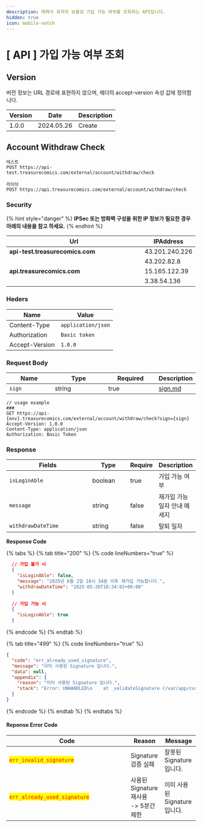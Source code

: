 ```yaml
---
description: 매체사 유저의 보물섬 가입 가능 여부를 조회하는 API입니다.
hidden: true
icon: mobile-notch
---
```


# \[ API ] 가입 가능 여부 조회

## Version

버전 정보는 URL 경로에 표현하지 않으며, 헤더의 accept-version 속성 값에 정의합니다.

| Version | Date       | Description |
| ------- | ---------- | ----------- |
| 1.0.0   | 2024.05.26 | Create      |

## Account Withdraw Check

```
테스트
POST https://api-test.treasurecomics.com/external/account/withdraw/check

라이브
POST https://api.treasurecomics.com/external/account/withdraw/check
```

### Security

{% hint style="danger" %}
**IPSec 또는 방화벽 구성을 위한 IP 정보가 필요한 경우 아래의 내용을 참고 하세요.**
{% endhint %}

<table><thead><tr><th width="344">Url</th><th>IPAddress</th></tr></thead><tbody><tr><td><strong>api-test.treasurecomics.com</strong></td><td>43.201.240.226</td></tr><tr><td></td><td>43.202.82.8</td></tr><tr><td><strong>api.treasurecomics.com</strong></td><td>15.165.122.39</td></tr><tr><td></td><td>3.38.54.136</td></tr></tbody></table>

### Heders

| Name           | Value              |
| -------------- | ------------------ |
| Content-Type   | `application/json` |
| Authorization  | `Basic token`      |
| Accept-Version | `1.0.0`            |

### **Request Body**

<table data-full-width="false"><thead><tr><th width="116">Name</th><th width="141">Type</th><th width="127">Required</th><th>Description</th></tr></thead><tbody><tr><td><code>sign</code></td><td>string</td><td>true</td><td><a data-mention href="web-view/sign.md">sign.md</a></td></tr></tbody></table>

```
// usage example
###
GET https://api-{env}.treasurecomics.com/external/account/withdraw/check?sign={sign}
Accept-Version: 1.0.0
Content-Type: application/json
Authorization: Basic Token
```

### **Response**

<table><thead><tr><th width="270">Fields</th><th width="106">Type</th><th>Require</th><th>Description</th></tr></thead><tbody><tr><td><code>isLoginAble</code></td><td>boolean</td><td>true</td><td>가입 가능 여부</td></tr><tr><td><code>message</code></td><td>string</td><td>false</td><td>재가입 가능 일자 안내 메세지</td></tr><tr><td><code>withdrawDateTime</code></td><td>string</td><td>false</td><td>탈퇴 일자</td></tr></tbody></table>

**Response Code**

{% tabs %}
{% tab title="200" %}
{% code lineNumbers="true" %}
```json
  // 가입 불가 시
  {
    "isLoginAble": false,
    "message": "2025년 6월 2일 16시 34분 이후 재가입 가능합니다.",
    "withdrawDateTime": "2025-05-26T16:34:02+09:00"
  }
  
  // 가입 가능 시
  {
    "isLoginAble": true
  }
```
{% endcode %}
{% endtab %}

{% tab title="499" %}
{% code lineNumbers="true" %}
```json
{
  "code": "err_already_used_signature",
  "message": "이미 사용된 Signature 입니다.",
  "data": null,
  "appendix": {
    "reason": "이미 사용된 Signature 입니다.",
    "stack": "Error: UNHANDLED\n    at _validateSignature (/var/app/current/build/controllers/external/toss/recentView/get.1.0.0.js:33:15)\n    at process.processTicksAndRejections (node:internal/process/task_queues:95:5)"
  }
}
```
{% endcode %}
{% endtab %}
{% endtabs %}

#### Reponse Error Code

<table><thead><tr><th width="307">Code</th><th>Reason</th><th>Message</th></tr></thead><tbody><tr><td><mark style="color:red;"><code>err_invalid_signature</code></mark></td><td>Signature 검증 실패</td><td>잘못된 Signature 입니다.</td></tr><tr><td><mark style="color:red;"><code>err_already_used_signature</code></mark></td><td>사용된 Signature 재사용<br>-> 5분간 제한</td><td>이미 사용된 Signature 입니다.</td></tr></tbody></table>







